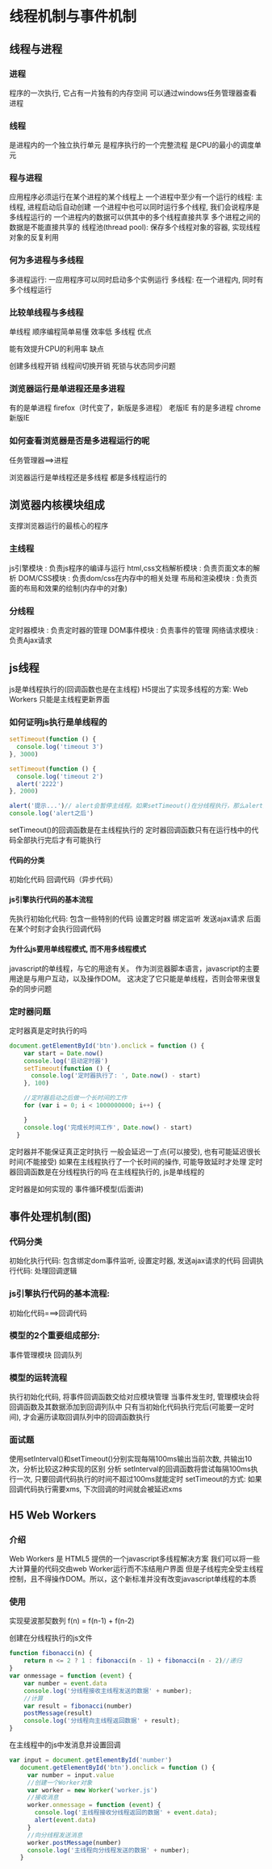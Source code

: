 # 线程机制与事件机制

## 线程与进程

### 进程
程序的一次执行, 它占有一片独有的内存空间
可以通过windows任务管理器查看进程
### 线程
是进程内的一个独立执行单元
是程序执行的一个完整流程
是CPU的最小的调度单元
### 程与进程
应用程序必须运行在某个进程的某个线程上
一个进程中至少有一个运行的线程: 主线程, 进程启动后自动创建
一个进程中也可以同时运行多个线程, 我们会说程序是多线程运行的
一个进程内的数据可以供其中的多个线程直接共享
多个进程之间的数据是不能直接共享的
线程池(thread pool): 保存多个线程对象的容器, 实现线程对象的反复利用
### 何为多进程与多线程
多进程运行: 一应用程序可以同时启动多个实例运行
多线程: 在一个进程内, 同时有多个线程运行
### 比较单线程与多线程
单线程
顺序编程简单易懂
效率低
多线程
优点

能有效提升CPU的利用率
缺点

创建多线程开销
线程间切换开销
死锁与状态同步问题
### 浏览器运行是单进程还是多进程
有的是单进程
firefox（时代变了，新版是多进程）
老版IE
有的是多进程
chrome
新版IE
### 如何查看浏览器是否是多进程运行的呢
任务管理器==>进程

浏览器运行是单线程还是多线程
都是多线程运行的

## 浏览器内核模块组成
支撑浏览器运行的最核心的程序

### 主线程
js引擎模块 : 负责js程序的编译与运行
html,css文档解析模块 : 负责页面文本的解析
DOM/CSS模块 : 负责dom/css在内存中的相关处理
布局和渲染模块 : 负责页面的布局和效果的绘制(内存中的对象)
### 分线程
定时器模块 : 负责定时器的管理
DOM事件模块 : 负责事件的管理
网络请求模块 : 负责Ajax请求
## js线程
js是单线程执行的(回调函数也是在主线程)
H5提出了实现多线程的方案: Web Workers
只能是主线程更新界面
### 如何证明js执行是单线程的
```javascript
setTimeout(function () {
  console.log('timeout 3')
}, 3000)

setTimeout(function () {
  console.log('timeout 2')
  alert('2222')
}, 2000)

alert('提示...')// alert会暂停主线程。如果setTimeout()在分线程执行，那么alert弹框关闭前setTimeout()设定时间结束后，就应该输出。而实际上，alert存在时，setTimeout()并没有执行
console.log('alert之后')
```
setTimeout()的回调函数是在主线程执行的
定时器回调函数只有在运行栈中的代码全部执行完后才有可能执行
#### 代码的分类
初始化代码
回调代码（异步代码）
#### js引擎执行代码的基本流程
先执行初始化代码: 包含一些特别的代码
设置定时器
绑定监听
发送ajax请求
后面在某个时刻才会执行回调代码
#### 为什么js要用单线程模式, 而不用多线程模式
javascript的单线程，与它的用途有关。
作为浏览器脚本语言，javascript的主要用途是与用户互动，以及操作DOM。
这决定了它只能是单线程，否则会带来很复杂的同步问题
### 定时器问题
定时器真是定时执行的吗

```javascript
document.getElementById('btn').onclick = function () {
    var start = Date.now()
    console.log('启动定时器')
    setTimeout(function () {
      console.log('定时器执行了: ', Date.now() - start)
    }, 100)

    //定时器启动之后做一个长时间的工作
    for (var i = 0; i < 1000000000; i++) {

    }
    console.log('完成长时间工作', Date.now() - start)
  }
```
定时器并不能保证真正定时执行
一般会延迟一丁点(可以接受), 也有可能延迟很长时间(不能接受)
如果在主线程执行了一个长时间的操作, 可能导致延时才处理
定时器回调函数是在分线程执行的吗
在主线程执行的, js是单线程的

定时器是如何实现的
事件循环模型(后面讲)

## 事件处理机制(图)

### 代码分类
初始化执行代码: 包含绑定dom事件监听, 设置定时器, 发送ajax请求的代码
回调执行代码: 处理回调逻辑
### js引擎执行代码的基本流程:
初始化代码===>回调代码
### 模型的2个重要组成部分:
事件管理模块
回调队列
### 模型的运转流程
执行初始化代码, 将事件回调函数交给对应模块管理
当事件发生时, 管理模块会将回调函数及其数据添加到回调列队中
只有当初始化代码执行完后(可能要一定时间), 才会遍历读取回调队列中的回调函数执行
### 面试题
使用setInterval()和setTimeout()分别实现每隔100ms输出当前次数, 共输出10次，分析比较这2种实现的区别
分析
setInterval的回调函数将尝试每隔100ms执行一次, 只要回调代码执行的时间不超过100ms就能定时
setTimeout的方式: 如果回调代码执行需要xms, 下次回调的时间就会被延迟xms
## H5 Web Workers

### 介绍
Web Workers 是 HTML5 提供的一个javascript多线程解决方案
我们可以将一些大计算量的代码交由web Worker运行而不冻结用户界面
但是子线程完全受主线程控制，且不得操作DOM。所以，这个新标准并没有改变javascript单线程的本质
### 使用
实现斐波那契数列 f(n) = f(n-1) + f(n-2)

创建在分线程执行的js文件
```javascript
function fibonacci(n) {
    return n <= 2 ? 1 : fibonacci(n - 1) + fibonacci(n - 2)//递归
}
var onmessage = function (event) {
    var number = event.data
    console.log('分线程接收主线程发送的数据' + number);
    //计算
    var result = fibonacci(number)
    postMessage(result)
    console.log('分线程向主线程返回数据' + result);
}
```
在主线程中的js中发消息并设置回调

```javascript
var input = document.getElementById('number')
   document.getElementById('btn').onclick = function () {
     var number = input.value
     //创建一个Worker对象
     var worker = new Worker('worker.js')
     //接收消息
     worker.onmessage = function (event) {
       console.log('主线程接收分线程返回的数据' + event.data);
       alert(event.data)
     }
     //向分线程发送消息
     worker.postMessage(number)
     console.log('主线程向分线程发送的数据' + number);
   }
```

